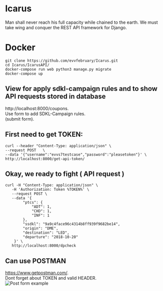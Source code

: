 # Icarus
Man shall never reach his full capacity while chained to the earth. We must take wing and conquer the REST API framework for Django.



# Docker
```
git clone https://github.com/evvfebruary/Icarus.git
cd Icarus/IcarusAPI/
docker-compose run web python3 manage.py migrate
docker-compose up
```

## View for apply sdkl-campaign rules and to show API requests stored in database
http://localhost:8000/coupons.  
Use form to add SDKL-Campaign rules.  
(submit form).

## First need to get TOKEN:
```
curl --header "Content-Type: application/json" \
--request POST   \
--data '{"username":"evvs7testcase","password":"pleasetoken"}' \
http://localhost:8000/get-api-token/
```

## Okay, we ready to fight ( API request )
```
curl -H "Content-Type: application/json" \
   -H 'Authorization: Token %TOKEN%' \
   --request POST \
   --data '{
        "ptcs": {
            "ADT": 1,
            "CHD": 1,
            "INF": 1
        },
        "ssdkl": "9a9c4face96c4314b8ff939f9682be14",
        "origin": "DME",
        "destination": "LED",
        "departure": "2018-10-20"
    }' \
   http://localhost:8000/dpcheck
```

## Can use POSTMAN
https://www.getpostman.com/.   
Dont forget about TOKEN and valid HEADER.  
![Post form example](https://preview.ibb.co/b6tD9U/2018-10-13-19-48-18.png)

